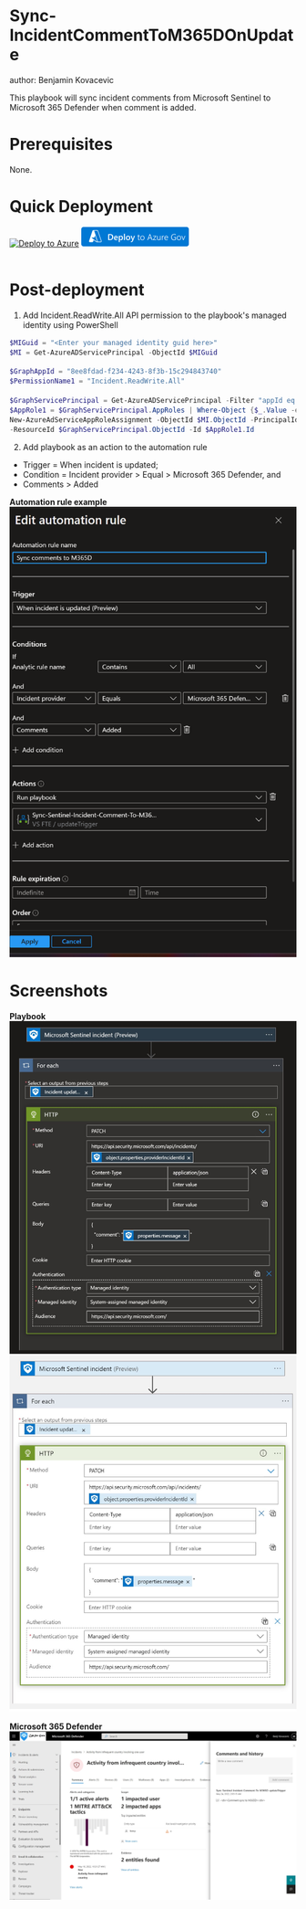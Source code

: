 # Sync-IncidentCommentToM365DOnUpdate
author: Benjamin Kovacevic

This playbook will sync incident comments from Microsoft Sentinel to Microsoft 365 Defender when comment is added.

# Prerequisites

None.

# Quick Deployment
[![Deploy to Azure](https://aka.ms/deploytoazurebutton)](https://portal.azure.com/#create/Microsoft.Template/uri/https%3A%2F%2Fraw.githubusercontent.com%2FAzure%2FAzure-Sentinel%2Fmaster%2FPlaybooks%2FSync-IncidentCommentToM365DOnUpdate%2Fazuredeploy.json)
[![Deploy to Azure Gov](https://raw.githubusercontent.com/Azure/azure-quickstart-templates/master/1-CONTRIBUTION-GUIDE/images/deploytoazuregov.png)](https://portal.azure.us/#create/Microsoft.Template/uri/https%3A%2F%2Fraw.githubusercontent.com%2FAzure%2FAzure-Sentinel%2Fmaster%2FPlaybooks%2FSync-IncidentCommentToM365DOnUpdate%2Fazuredeploy.json)
<br><br>

# Post-deployment
1. Add Incident.ReadWrite.All API permission to the playbook's managed identity using PowerShell
```powershell
$MIGuid = "<Enter your managed identity guid here>"
$MI = Get-AzureADServicePrincipal -ObjectId $MIGuid

$GraphAppId = "8ee8fdad-f234-4243-8f3b-15c294843740"
$PermissionName1 = "Incident.ReadWrite.All"

$GraphServicePrincipal = Get-AzureADServicePrincipal -Filter "appId eq '$GraphAppId'"
$AppRole1 = $GraphServicePrincipal.AppRoles | Where-Object {$_.Value -eq $PermissionName1 -and $_.AllowedMemberTypes -contains "Application"}
New-AzureAdServiceAppRoleAssignment -ObjectId $MI.ObjectId -PrincipalId $MI.ObjectId `
-ResourceId $GraphServicePrincipal.ObjectId -Id $AppRole1.Id
```
2. Add playbook as an action to the automation rule 
- Trigger = When incident is updated;  
- Condition = Incident provider > Equal > Microsoft 365 Defender, and
- Comments > Added<br>

**Automation rule example**<br>
![Automation Rule Example](./images/AutomationRuleExampleDark.png)

# Screenshots

**Playbook** <br>
![playbook screenshot](./images/playbookDark.jpg)<br>
![playbook screenshot](./images/playbookLight.jpg)<br>

**Microsoft 365 Defender** <br>
![M365D notification](./images/M365DComment.jpg)<br><br>